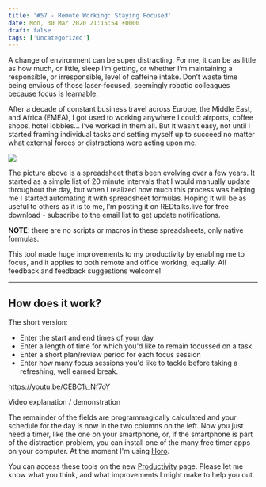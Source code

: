 ```yaml
---
title: '#57 - Remote Working: Staying Focused'
date: Mon, 30 Mar 2020 21:15:54 +0000
draft: false
tags: ['Uncategorized']
---
```


A change of environment can be super distracting. For me, it can be as little as how much, or little, sleep I’m getting, or whether I’m maintaining a responsible, or irresponsible, level of caffeine intake. Don’t waste time being envious of those laser-focused, seemingly robotic colleagues because focus is learnable.

After a decade of constant business travel across Europe, the Middle East, and Africa (EMEA), I got used to working anywhere I could: airports, coffee shops, hotel lobbies... I’ve worked in them all. But it wasn’t easy, not until I started framing individual tasks and setting myself up to succeed no matter what external forces or distractions were acting upon me.

![](https://redtalkslive.files.wordpress.com/2020/03/20200328-redtalks.live-focus-google_sheets.png?w=1024)

The picture above is a spreadsheet that’s been evolving over a few years. It started as a simple list of 20 minute intervals that I would manually update throughout the day, but when I realized how much this process was helping me I started automating it with spreadsheet formulas. Hoping it will be as useful to others as it is to me, I’m posting it on REDtalks.live for free download - subscribe to the email list to get update notifications.

**NOTE**: there are no scripts or macros in these spreadsheets, only native formulas.

This tool made huge improvements to my productivity by enabling me to focus, and it applies to both remote and office working, equally. All feedback and feedback suggestions welcome!

* * *

**How does i**t work?
---------------------

The short version:

*   Enter the start and end times of your day
*   Enter a length of time for which you'd like to remain focussed on a task
*   Enter a short plan/review period for each focus session
*   Enter how many focus sessions you'd like to tackle before taking a refreshing, well earned break.

https://youtu.be/CEBC1\_Nf7oY

Video explanation / demonstration

The remainder of the fields are programmagically calculated and your schedule for the day is now in the two columns on the left. Now you just need a timer, like the one on your smartphone, or, if the smartphone is part of the distraction problem, you can install one of the many free timer apps on your computer. At the moment I'm using [Horo](https://apps.apple.com/us/app/horo-timer-for-menu-bar/id1437226581?mt=12).

You can access these tools on the new [Productivity](https://redtalks.live/productivity/) page. Please let me know what you think, and what improvements I might make to help you out.